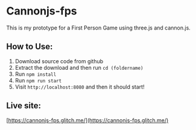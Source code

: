 # Cannonjs-fps
This is my prototype for a First Person Game using three.js and cannon.js.
## How to Use:
1. Download source code from github
2. Extract the download and then run `cd (foldername)`
3. Run `npm install`
4. Run `npm run start`
5. Visit `http://localhost:8080` and then it should start!
## Live site:
[https://cannonjs-fps.glitch.me/](https://cannonjs-fps.glitch.me/)
